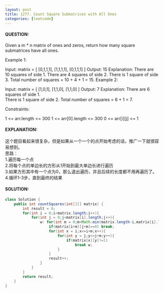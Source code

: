 ```yaml
---
layout: post
title: 1277. Count Square Submatrices with All Ones
categories: [leetcode]
---
```

#### QUESTION:
Given a m * n matrix of ones and zeros, return how many square submatrices have all ones.

 

Example 1:

Input: matrix =
[
  [0,1,1,1],
  [1,1,1,1],
  [0,1,1,1]
]
Output: 15
Explanation: 
There are 10 squares of side 1.
There are 4 squares of side 2.
There is  1 square of side 3.
Total number of squares = 10 + 4 + 1 = 15.
Example 2:

Input: matrix = 
[
  [1,0,1],
  [1,1,0],
  [1,1,0]
]
Output: 7
Explanation: 
There are 6 squares of side 1.  
There is 1 square of side 2. 
Total number of squares = 6 + 1 = 7.
 

Constraints:

1 <= arr.length <= 300
1 <= arr[0].length <= 300
0 <= arr[i][j] <= 1
#### EXPLANATION:
这个题目看起来很复杂，但是如果从一个一个的点开始考虑的话，推广一下就很容易想到。  
思路：  
1.遍历每一个点  
2.将每个点的单边长的方形从1开始到最大单边长进行遍历  
3.如果方形其中有一个点为0，那么退出遍历，并且后续的长度都不用再遍历了。  
4.循环1-3步，直到最终的结果
#### SOLUTION:
```java
class Solution {
    public int countSquares(int[][] matrix) {
        int result = 0;
        for(int i = 0;i<matrix.length;i++){
            for(int j = 0;j<matrix[i].length;j++){
                w: for(int m = 0;m<Math.min(matrix.length-i,matrix[i].length-j);m++){
                    if(matrix[i+m][j+m]==0) break;
                    for(int x = i;x<=i+m;x++){
                        for(int y = j;y<=j+m;y++){
                            if(matrix[x][y]!=1)
                                break w;
                        }
                    }
                    result++;
                }
            }
        }
        return result;
    }
}
```
